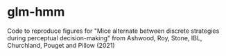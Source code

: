 # glm-hmm
Code to reproduce figures for "Mice alternate between discrete strategies during perceptual decision-making" from Ashwood, Roy, Stone, IBL, Churchland, Pouget and Pillow (2021)

